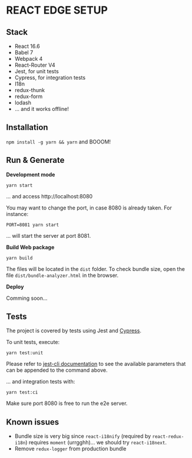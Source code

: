 # REACT EDGE SETUP

## Stack


* React 16.6
* Babel 7
* Webpack 4
* React-Router V4
* Jest, for unit tests
* Cypress, for integration tests
* I18n
* redux-thunk
* redux-form
* lodash
* ... and it works offline!


## Installation

`npm install -g yarn && yarn` and BOOOM!


## Run & Generate

**Development mode**

    yarn start

... and access http://localhost:8080

You may want to change the port, in case 8080 is already taken. For instance:

    PORT=8081 yarn start

... will start the server at port 8081.

**Build Web package**

    yarn build

The files will be located in the `dist` folder. To check bundle size, open the file `dist/bundle-analyzer.html` in the browser.


**Deploy**

Comming soon...


## Tests

The project is covered by tests using Jest and [Cypress](https://cypress.io).

To unit tests, execute:

    yarn test:unit

Please refer to [jest-cli documentation](https://jestjs.io/docs/en/cli) to see the available parameters that can be appended to the command above.


... and integration tests with:

    yarn test:ci

Make sure port 8080 is free to run the e2e server.

## Known issues

* Bundle size is very big since `react-i18nify` (required by `react-redux-i18n`) requires `moment` (urrgghh)... we should try `react-i18next`.
* Remove `redux-logger` from production bundle
